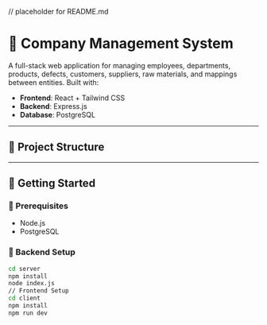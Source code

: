 // placeholder for README.md
# 🏢 Company Management System

A full-stack web application for managing employees, departments, products, defects, customers, suppliers, raw materials, and mappings between entities. Built with:

- **Frontend**: React + Tailwind CSS
- **Backend**: Express.js
- **Database**: PostgreSQL

---

## 📁 Project Structure


---

## 🚀 Getting Started

### 🔧 Prerequisites

- Node.js
- PostgreSQL

### 🔌 Backend Setup

```bash
cd server
npm install
node index.js
// Frontend Setup
cd client
npm install
npm run dev
